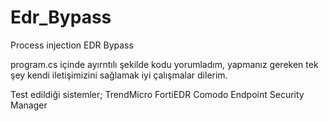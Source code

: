 # Edr_Bypass
Process injection EDR Bypass

program.cs içinde ayırntılı şekilde kodu yorumladım, yapmanız gereken tek şey kendi iletişimizini sağlamak iyi çalışmalar dilerim.

Test edildiği sistemler;
TrendMicro
FortiEDR
Comodo Endpoint Security Manager
